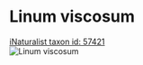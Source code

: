 
Linum viscosum
==============
  
[iNaturalist taxon id: 57421](https://www.inaturalist.org/taxa/57421)  
![Linum viscosum](https://inaturalist-open-data.s3.amazonaws.com/photos/149237875/medium.jpeg)